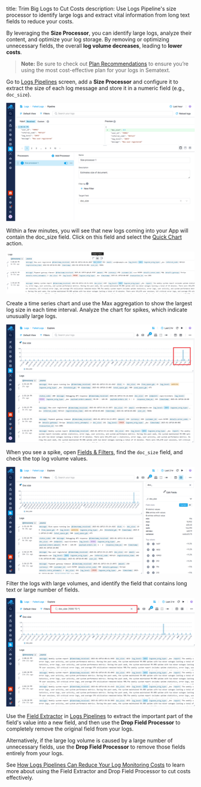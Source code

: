 title: Trim Big Logs to Cut Costs
description: Use Logs Pipeline's size processor to identify large logs and extract vital information from long text fields to reduce your costs.

By leveraging the **Size Processor**, you can identify large logs, analyze their content, and optimize your log storage. By removing or optimizing unnecessary fields, the overall **log volume decreases**, leading to **lower costs**.

> **Note:** Be sure to check out [Plan Recommendations](../logs/plan-recommendations) to ensure you’re using the most cost-effective plan for your logs in Sematext.

Go to [Logs Pipelines](https://sematext.com/docs/logs/pipelines/) screen, add a **Size Processor** and configure it to extract the size of each log message and store it in a numeric field (e.g., `doc_size`).

![Logs Pipelines Size Processor](../images/logs/pipelines/size_processor.png)

Within a few minutes, you will see that new logs coming into your App will contain the doc_size field. Click on this field and select the [Quick Chart](https://sematext.com/docs/logs/logs-table-quick-actions/#quick-chart) action.

![Logs Pipelines Size Processor](../images/logs/pipelines/size_processor_quick_chart.png)

Create a time series chart and use the Max aggregation to show the largest log size in each time interval. Analyze the chart for spikes, which indicate unusually large logs.

![Logs Pipelines Size Processor](../images/logs/pipelines/size_processor_spike.png)

When you see a spike, open [Fields & Filters](https://sematext.com/docs/logs/fields/#fields-structure), find the `doc_size` field, and check the top log volume values.

![Logs Pipelines Size Processor](../images/logs/pipelines/size_processor_f&f.png)

Filter the logs with large volumes, and identify the field that contains long text or large number of fields.

![Logs Pipelines Size Processor](../images/logs/pipelines/size_processor_query_large_docs.png)

Use the [Field Extractor](https://sematext.com/docs/logs/field-extractor-processor/) in [Logs Pipelines](https://sematext.com/docs/logs/pipelines/) to extract the important part of the field's value into a new field, and then use the **Drop Field Processor** to completely remove the original field from your logs.

Alternatively, if the large log volume is caused by a large number of unnecessary fields, use the **Drop Field Processor** to remove those fields entirely from your logs.

See [How Logs Pipelines Can Reduce Your Log Monitoring Costs](https://sematext.com/docs/logs/reduce-costs-with-pipelines/) to learn more about using the Field Extractor and Drop Field Processor to cut costs effectively.
